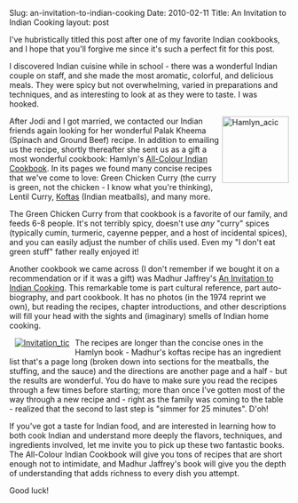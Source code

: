 Slug: an-invitation-to-indian-cooking
Date: 2010-02-11
Title: An Invitation to Indian Cooking
layout: post

I've hubristically titled this post after one of my favorite Indian cookbooks, and I hope that you'll forgive me since it's such a perfect fit for this post.

I discovered Indian cuisine while in school - there was a wonderful Indian couple on staff, and she made the most aromatic, colorful, and delicious meals. They were spicy but not overwhelming, varied in preparations and techniques, and as interesting to look at as they were to taste. I was hooked.

<a style="float: right;" href="http://www.amazon.com/Hamlyn-All-Colour-Indian-Cookbook-Colour/dp/185152990X/ref=sr_1_2?ie=UTF8&s=books&qid=1265842778&sr=8-2"><img width="120" class="asset  asset-image at-xid-6a010534988cd3970b0120a889ba35970b" alt="Hamlyn_acic" title="Hamlyn_acic" src="https://steveivy.typepad.com/.a/6a010534988cd3970b0120a889ba35970b-800wi" border="0" style="margin: 0px 0px 10px 0px; border: none;" /></a>After Jodi and I got married, we contacted our Indian friends again looking for her wonderful Palak Kheema (Spinach and Ground Beef) recipe. In addition to emailing us the recipe, shortly thereafter she sent us as a gift a most wonderful cookbook: Hamlyn's [All-Colour Indian Cookbook](http://www.amazon.com/Hamlyn-All-Colour-Indian-Cookbook-Colour/dp/185152990X/ref=sr_1_2?ie=UTF8&s=books&qid=1265842778&sr=8-2). In its pages we found many concise recipes that we've come to love: Green Chicken Curry (the curry is green, not the chicken - I know what you're thinking), Lentil Curry, [Koftas](http://www.flickr.com/photos/redmonk/3175186523/) (Indian meatballs), and many more.

The Green Chicken Curry from that cookbook is a favorite of our family, and feeds 6-8 people. It's not terribly spicy, doesn't use *any* "curry" spices (typically cumin, turmeric, cayenne pepper, and a host of incidental spices), and you can easily adjust the number of chilis used. Even my "I don't eat green stuff" father really enjoyed it!

Another cookbook we came across (I don't remember if we bought it on a recommendation or if it was a gift) was Madhur Jaffrey's [An Invitation to Indian Cooking](http://www.amazon.com/Invitation-Indian-Cooking-Madhur-Jaffrey/dp/B000VKQX4Q/ref=sr_1_2?ie=UTF8&s=books&qid=1265842994&sr=1-2). This remarkable tome is part cultural reference, part auto-biography, and part cookbook. It has no photos (in the 1974 reprint we own), but reading the recipes, chapter introductions, and other descriptions will fill your head with the sights and (imaginary) smells of Indian home cooking.

<a style="float: left;" href="http://steveivy.typepad.com/.a/6a010534988cd3970b0120a889d63e970b-pi"><img class="asset  asset-image at-xid-6a010534988cd3970b0120a889d63e970b" alt="Invitation_tic" title="Invitation_tic" src="https://steveivy.typepad.com/.a/6a010534988cd3970b0120a889d63e970b-800wi" border="0" style="margin: 0px 10px 10px 10px; border: none;" /></a> The recipes are longer than the concise ones in the Hamlyn book - Madhur's koftas recipe has an ingredient list that's a page long (broken down into sections for the meatballs, the stuffing, and the sauce) and the directions are another page and a half - but the results are wonderful. You do have to make sure you read the recipes through a few times before starting; more than once I've gotten most of the way through a new recipe and  - right as the family was coming to the table - realized that the second to last step is "simmer for 25 minutes". D'oh!

If you've got a taste for Indian food, and are interested in learning how to both cook Indian and understand more deeply the flavors, techniques, and ingredients involved, let me invite you to pick up these two fantastic books. The All-Colour Indian Cookbook will give you tons of recipes that are short enough not to intimidate, and Madhur Jaffrey's book will give you the depth of understanding that adds richness to every dish you attempt.

Good luck!

